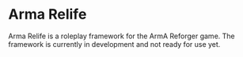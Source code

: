 # Arma Relife
Arma Relife is a roleplay framework for the ArmA Reforger game. The framework is currently in development and not ready for use yet.
